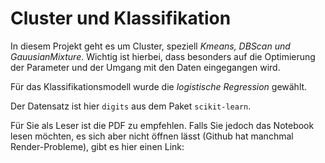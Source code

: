 # Cluster und Klassifikation

In diesem Projekt geht es um Cluster, speziell *Kmeans, DBScan und GauusianMixture*. Wichtig ist hierbei, dass besonders auf die Optimierung der Parameter und der Umgang mit den Daten eingegangen wird.  

Für das Klassifikationsmodell wurde die *logistische Regression* gewählt.

Der Datensatz ist hier `digits` aus dem Paket `scikit-learn`.

Für Sie als Leser ist die PDF zu empfehlen. Falls Sie jedoch das Notebook lesen möchten, es sich aber nicht öffnen lässt (Github hat manchmal Render-Probleme), gibt es hier einen Link:


